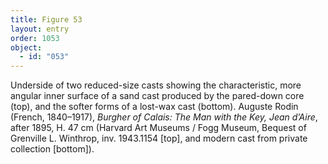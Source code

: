 ```yaml
---
title: Figure 53
layout: entry
order: 1053
object:
  - id: "053"
---
```


Underside of two reduced-size casts showing the characteristic, more angular inner surface of a sand cast produced by the pared-down core (top), and the softer forms of a lost-wax cast (bottom). Auguste Rodin (French, 1840–1917), *Burgher of Calais: The Man with the Key, Jean d’Aire*, after 1895, H. 47 cm (Harvard Art Museums / Fogg Museum, Bequest of Grenville L. Winthrop, inv. 1943.1154 [top], and modern cast from private collection [bottom]).
